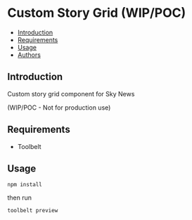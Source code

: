 # Custom Story Grid (WIP/POC)

* [Introduction](#introduction)
* [Requirements](#requirements)
* [Usage](#usage)
* [Authors](#authors)

## Introduction

Custom story grid component for Sky News 

(WIP/POC - Not for production use)

## Requirements

- Toolbelt

## Usage

```
npm install
```

then run

```
toolbelt preview
```
